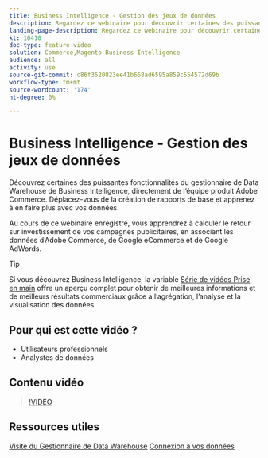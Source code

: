 ```yaml
---
title: Business Intelligence - Gestion des jeux de données
description: Regardez ce webinaire pour découvrir certaines des puissantes fonctionnalités du gestionnaire de Data Warehouse de Business Intelligence.
landing-page-description: Regardez ce webinaire pour découvrir certaines des puissantes fonctionnalités du gestionnaire de Data Warehouse de Business Intelligence.
kt: 10410
doc-type: feature video
solution: Commerce,Magento Business Intelligence
audience: all
activity: use
source-git-commit: c86f3520823ee41b668ad6595a859c554572d69b
workflow-type: tm+mt
source-wordcount: '174'
ht-degree: 0%

---
```


# Business Intelligence - Gestion des jeux de données

Découvrez certaines des puissantes fonctionnalités du gestionnaire de Data Warehouse de Business Intelligence, directement de l’équipe produit Adobe Commerce. Déplacez-vous de la création de rapports de base et apprenez à en faire plus avec vos données.

Au cours de ce webinaire enregistré, vous apprendrez à calculer le retour sur investissement de vos campagnes publicitaires, en associant les données d’Adobe Commerce, de Google eCommerce et de Google AdWords.

>[!TIP]
>
>Si vous découvrez Business Intelligence, la variable [Série de vidéos Prise en main](./../1-overview.md) offre un aperçu complet pour obtenir de meilleures informations et de meilleurs résultats commerciaux grâce à l’agrégation, l’analyse et la visualisation des données.

## Pour qui est cette vidéo ?

- Utilisateurs professionnels
- Analystes de données

## Contenu vidéo

>[!VIDEO](https://video.tv.adobe.com/v/342408?quality=12&learn=on)

## Ressources utiles

[Visite du Gestionnaire de Data Warehouse](https://docs.magento.com/mbi/data-analyst/data-warehouse-mgr/tour-dwm.html)
[Connexion à vos données](https://docs.magento.com/mbi/data-analyst/importing-data/connecting-data/connecting-data.html)

